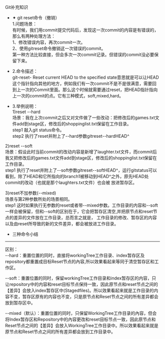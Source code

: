 Git补充知识
* ✦ git reset命令（撤销）  
1.问题场景：  
有时候，我们用commit提交代码后，发现这一次commit的内容是有错误的，那么有两种处理方法：  
1、修改错误内容，再次commit一次。  
2、使用gitreset命令撤销这一次错误的commit。  
第一种方法比较直接，但会多次一次commit记录。但错误的commit没必要保留下来。

* 2.命令描述：  
git-reset- Reset current HEAD to the specified state意思就是可以让HEAD这个指针指向其他的地方，例如我们有一次commit不是不是很满意，需要回到上一次的Commit里面。那么这个时候就需要通过reset，把HEAD指针指向上一次的commit的点。它有三种模式，soft,mixed,hard。  
* 3.举例说明：  
 1)reset --hard  
 场景：我在上次commit之后又对文件做了一些改动：把修改后的games.txt文件add到stage区，修改后的shoppinglist.txt保留在工作目录。  
 step1 敲入git status命令。  
 step2 执行了reset并附上了--hard参数gitreset--hardHEAD^
   
 2)reset --soft  
 场景：假设此时当前commit的改动内容是新增了laughter.txt文件，而commit后我又把修改后的games.txt文件add到stage区，修改后的shoppinglist.txt保留在工作目录。  
 step1 执行了reset并附上了--soft参数gitreset--softHEAD^，运行gitstatus可以看到，除了HEAD和它所指向的branch1被移动到HEAD^之外，原先HEAD处commit的改动（也就是那个laughters.txt文件）也会被   放进暂存区。
  
 3)reset不加参数(--mixed)  
 场景与第2种参数所处的场景相同。  
 step1 这时如果执行无参数的reset或者带--mixed参数。工作目录的内容和--soft一样会被保留，但和--soft的区别在于，它会把暂存区清空,并把原节点和reset节点的差异的文件放在工作目录，总而言之就是，   工作目录的修改、暂存区的内容以及由reset所导致的新的文件差异，都会被放进工作目录。
* 三种命令小结  
-------
区别：  
--hard：重置位置的同时，直接将workingTree工作目录、index暂存区及repository都重置成目标Reset节点的內容,所以效果看起来等同于清空暂存区和工作区。  

--soft：重置位置的同时，保留workingTree工作目录和index暂存区的内容，只让repository中的内容和reset目标节点保持一致，因此原节点和reset节点之间的【差异】会放入index暂存区中(Stagedfiles)。所以效果看起来就是工作目录的内容不变，暂存区原有的内容也不变，只是原节点和Reset节点之间的所有差异都会放到暂存区中。  

--mixed（默认）：重置位置的同时，只保留WorkingTree工作目录的內容，但会将Index暂存区和Repository中的內容更改和reset目标节点一致，因此原节点和Reset节点之间的【差异】会放入WorkingTree工作目录中。所以效果看起来就是原节点和Reset节点之间的所有差异都会放到工作目录中。  
